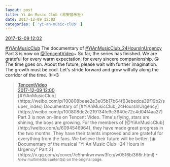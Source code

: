 ```yaml
---
layout: post
title: Yi An Music Club (易安音乐社)
date: 2017-12-09 12:02
categories: [ 'yi-an-music-club' ]
---
```


<div class="weibo-info">
  <a href="https://weibo.com/6094546964/FyPCqtPDi">2017-12-09 12:02</a>
</div>

[#YiAnMusicClub](https://weibo.com/p/100808beae2e3e05b17b64f63ebedca39f19b2/super_index) The documentary of [#YiAnMusicClub_24HoursInUrgency](https://weibo.com/p/100808dc2c219134fe9c3640e72c4d04f4aa27) Part 3 is now on [@TencentVideo](https://weibo.com/ilovevideo)~ So far, the series has finished. We are grateful for every warm expectation, for every sincere companionship. :kissing_heart: The time goes on. About the future, please wait with further imagination. The growth must be cool. Let's stride forward and grow wilfully along the corridor of the time. :sunny:×3

<!-- more -->

> <div class="weibo-post-name">
>   <a href="https://weibo.com/ilovevideo">TencentVideo</a>
> </div>
> <div class="weibo-info">
>   <a href="https://weibo.com/2591595652/FyPBH3Khj">2017-12-09 12:00</a>
> </div>
> [#YiAnMusicClub](https://weibo.com/p/100808beae2e3e05b17b64f63ebedca39f19b2/super_index) Documentary of [#YiAnMusicClub_24HoursInUrgency](https://weibo.com/p/100808dc2c219134fe9c3640e72c4d04f4aa27) Part 3 is now on-line on Tencent Video. Time's flying, stars are shining, the boys are growing. For the members of [@YiAnMusicClub](http://weibo.com/u/6094546964), they have made great progress in the two months. They have their talents improved and are grateful for everything from the fans. We believe their future will be better. [◉ Documentary of the musical "Yi An Music Club · 24 Hours in Urgency" Part 3](https://v.qq.com/x/cover/7e5hmkwrvww3fcn/w0516bi366r.html)  
> <small>* View multimedia content(s) on the original page.</small>
